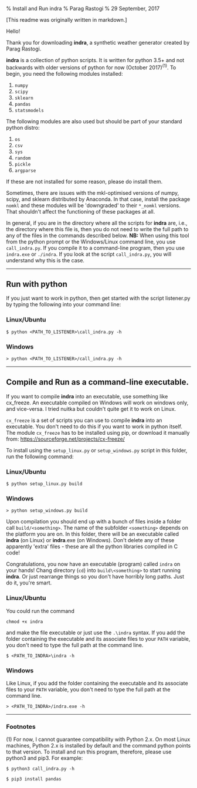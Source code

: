 % Install and Run indra
% Parag Rastogi
% 29 September, 2017

[This readme was originally written in markdown.]

Hello!

Thank you for downloading **indra**, a synthetic weather generator created by Parag Rastogi.

**indra** is a collection of python scripts. It is written for python 3.5+ and not backwards with older versions of python for now (October 2017)<sup>(1)</sup>. To begin, you need the following modules installed:

1. `numpy`
2. `scipy`
3. `sklearn`
4. `pandas`
5. `statsmodels`

The following modules are also used but should be part of your standard python distro:

1. `os`
2. `csv`
3. `sys`
4. `random`
5. `pickle`
6. `argparse`

If these are not installed for some reason, please do install them.

Sometimes, there are issues with the mkl-optimised versions of numpy, scipy, and sklearn distributed by Anaconda. In that case, install the package `nomkl` and these modules will be 'downgraded' to their `*_nomkl` versions. That shouldn't affect the functioning of these packages at all.

In general, if you are in the directory where all the scripts for **indra** are, i.e., the directory where this file is, then you do not need to write the full path to any of the files in the commands described below. __NB:__ When using this tool from the python prompt or the Windows/Linux command line, you use `call_indra.py`. If you compile it to a command-line program, then you use `indra.exe` or `./indra`. If you look at the script `call_indra.py`, you will understand why this is the case.

--------------------

## Run with python

If you just want to work in python, then get started with the script listener.py by typing the following into your command line:

### Linux/Ubuntu

    $ python <PATH_TO_LISTENER>\call_indra.py -h

### Windows

    > python <PATH_TO_LISTENER>/call_indra.py -h

--------------------

## Compile and Run as a command-line executable.

If you want to compile **indra** into an executable, use something like cx_freeze. An executable compiled on Windows will work on windows only, and vice-versa. I tried nuitka but couldn't quite get it to work on Linux.

`cx_freeze` is a set of scripts you can use to compile **indra** into an executable. You don't need to do this if you want to work in python itself. The module `cx_freeze` has to be installed using pip, or download it manually from: https://sourceforge.net/projects/cx-freeze/

To install using the `setup_linux.py` or `setup_windows.py` script in this folder, run the following command:

### Linux/Ubuntu

    $ python setup_linux.py build

### Windows

    > python setup_windows.py build

Upon compilation you should end up with a bunch of files inside a folder call `build/<something>`. The name of the subfolder `<something>` depends on the platform you are on. In this folder, there will be an executable called **indra** (on Linux) or **indra**.exe (on Windows). Don't delete any of these apparently 'extra' files - these are all the python libraries compiled in C code!

Congratulations, you now have an executable (program) called `indra` on your hands! Chang directory (`cd`) into `build\<something>` to start running **indra**. Or just rearrange things so you don't have horribly long paths. Just do it, you're smart.

### Linux/Ubuntu

You could run the command

    chmod +x indra

and make the file executable or just use the `.\indra` syntax. If you add the folder containing the executable and its associate files to your `PATH` variable, you don't need to type the full path at the command line.

    $ <PATH_TO_INDRA>\indra -h

### Windows

Like Linux, if you add the folder containing the executable and its associate files to your `PATH` variable, you don't need to type the full path at the command line.

    > <PATH_TO_INDRA>/indra.exe -h

--------------------

### Footnotes

(1) For now, I cannot guarantee compatibility with Python 2.x. On most Linux machines, Python 2.x is installed by default and the command python points to that version. To install and run this program, therefore, please use python3 and pip3. For example:

    $ python3 call_indra.py -h

    $ pip3 install pandas
